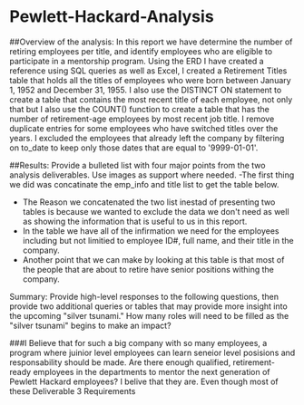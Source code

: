 # Pewlett-Hackard-Analysis

##Overview of the analysis: In this report we have determine the number of retiring employees per title, and identify employees who are eligible to participate in a mentorship program. Using the ERD I have created a reference using SQL queries as well as Excel, I created a Retirement Titles table that holds all the titles of employees who were born between January 1, 1952 and December 31, 1955. I also use the DISTINCT ON statement to create a table that contains the most recent title of each employee, not only that but I also use the COUNT() function to create a table that has the number of retirement-age employees by most recent job title. I remove duplicate entries for some employees who have switched titles over the years. I excluded the employees that  already left the company by filtering on to_date to keep only those dates that are equal to '9999-01-01'.


##Results: Provide a bulleted list with four major points from the two analysis deliverables. Use images as support where needed.
 -The first thing we did was concatinate the emp_info and title list to get the table below. 
 
 
  - The Reason we concatenated the two list inestad of presenting two tables is because we wanted to exclude the data we don't need as well as showing the information that is useful to us in this report. 
 - In the table we have all of the infirmation we need for the employees including but not limitied to employee ID#, full name, and their title in the company. 
 - Another point that we can make by looking at this table is that most of the people that are about to retire have senior positions withing the company. 



Summary: Provide high-level responses to the following questions, then provide two additional queries or tables that may provide more insight into the upcoming "silver tsunami."
How many roles will need to be filled as the "silver tsunami" begins to make an impact?

###I Believe that for such a big company with so many employees, a program where juinior level employees can learn seneior level posisions and responsability should be made. Are there enough qualified, retirement-ready employees in the departments to mentor the next generation of Pewlett Hackard employees? I belive that they are. Even though most of these 
Deliverable 3 Requirements
